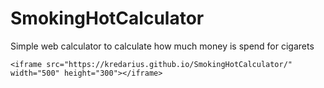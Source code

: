 # SmokingHotCalculator
Simple web calculator to calculate how much money is spend for cigarets

    <iframe src="https://kredarius.github.io/SmokingHotCalculator/" width="500" height="300"></iframe>
